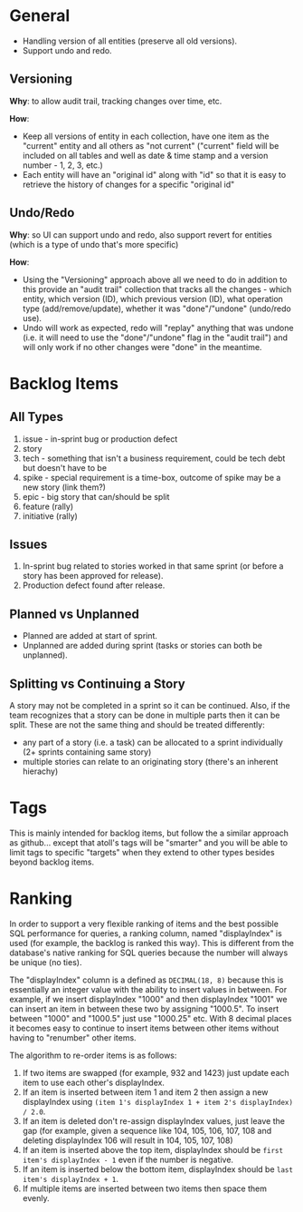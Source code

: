 General
=======

* Handling version of all entities (preserve all old versions).
* Support undo and redo.

Versioning
----------

**Why**: to allow audit trail, tracking changes over time, etc.

**How**:
* Keep all versions of entity in each collection, have one item as the "current" entity and all others as "not current"
  ("current" field will be included on all tables and well as date & time stamp and a version number - 1, 2, 3, etc.)
* Each entity will have an "original id" along with "id" so that it is easy to retrieve the history of changes for a
  specific "original id"

Undo/Redo
---------

**Why**: so UI can support undo and redo, also support revert for entities (which is a type of undo that's more specific)

**How**:
* Using the "Versioning" approach above all we need to do in addition to this provide an "audit trail" collection that tracks
  all the changes - which entity, which version (ID), which previous version (ID), what operation type (add/remove/update), whether
  it was "done"/"undone" (undo/redo use).
* Undo will work as expected, redo will "replay" anything that was undone (i.e. it will need to use the "done"/"undone" flag in the
  "audit trail") and will only work if no other changes were "done" in the meantime.

Backlog Items
=============

All Types
---------

1. issue - in-sprint bug or production defect
2. story
3. tech - something that isn't a business requirement, could be tech debt but doesn't have to be
4. spike - special requirement is a time-box, outcome of spike may be a new story (link them?)
5. epic - big story that can/should be split
6. feature (rally)
7. initiative (rally)

Issues
------

1. In-sprint bug related to stories worked in that same sprint (or before a story has been approved for release).
2. Production defect found after release.

Planned vs Unplanned
--------------------

* Planned are added at start of sprint.
* Unplanned are added during sprint (tasks or stories can both be unplanned). 

Splitting vs Continuing a Story
-------------------------------

A story may not be completed in a sprint so it can be continued.  Also, if the team recognizes that a story can be done in multiple
parts then it can be split.  These are not the same thing and should be treated differently:
- any part of a story (i.e. a task) can be allocated to a sprint individually (2+ sprints containing same story)
- multiple stories can relate to an originating story (there's an inherent hierachy)

Tags
====

This is mainly intended for backlog items, but follow the a similar approach as github... except that atoll's tags will be "smarter"
and you will be able to limit tags to specific "targets" when they extend to other types besides beyond backlog items.

Ranking
=======

In order to support a very flexible ranking of items and the best possible SQL performance for queries, a ranking column,
named "displayIndex" is used (for example, the backlog is ranked this way).  This is different from the database's native
ranking for SQL queries because the number will always be unique (no ties).

The "displayIndex" column is a defined as `DECIMAL(18, 8)` because this is essentially an integer value with the ability
to insert values in between.  For example, if we insert displayIndex "1000" and then displayIndex "1001" we can insert an item
in between these two by assigning "1000.5".  To insert between "1000" and "1000.5" just use "1000.25" etc.  With 8 decimal
places it becomes easy to continue to insert items between other items without having to "renumber" other items.

The algorithm to re-order items is as follows:
1. If two items are swapped (for example, 932 and 1423) just update each item to use each other's displayIndex.
2. If an item is inserted between item 1 and item 2 then assign a new displayIndex using
   `(item 1's displayIndex 1 + item 2's displayIndex) / 2.0`.
3. If an item is deleted don't re-assign displayIndex values, just leave the gap
   (for example, given a sequence like 104, 105, 106, 107, 108 and deleting displayIndex 106 will
    result in 104, 105, 107, 108)
4. If an item is inserted above the top item, displayIndex should be `first item's displayIndex - 1` even if the
   number is negative.
5. If an item is inserted below the bottom item, displayIndex should be `last item's displayIndex + 1`.
6. If multiple items are inserted between two items then space them evenly.
